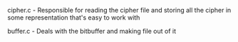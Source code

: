 cipher.c - Responsible for reading the cipher file and storing all 
the cipher in some representation that's easy to work with


buffer.c - Deals with the bitbuffer and making file out of it
